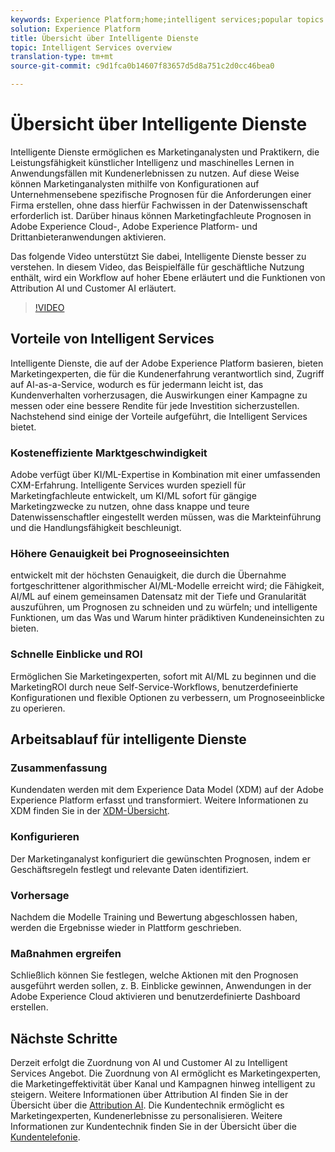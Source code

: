 ```yaml
---
keywords: Experience Platform;home;intelligent services;popular topics
solution: Experience Platform
title: Übersicht über Intelligente Dienste
topic: Intelligent Services overview
translation-type: tm+mt
source-git-commit: c9d1fca0b14607f83657d5d8a751c2d0cc46bea0

---
```



# Übersicht über Intelligente Dienste

Intelligente Dienste ermöglichen es Marketinganalysten und Praktikern, die Leistungsfähigkeit künstlicher Intelligenz und maschinelles Lernen in Anwendungsfällen mit Kundenerlebnissen zu nutzen. Auf diese Weise können Marketinganalysten mithilfe von Konfigurationen auf Unternehmensebene spezifische Prognosen für die Anforderungen einer Firma erstellen, ohne dass hierfür Fachwissen in der Datenwissenschaft erforderlich ist. Darüber hinaus können Marketingfachleute Prognosen in Adobe Experience Cloud-, Adobe Experience Platform- und Drittanbieteranwendungen aktivieren.

Das folgende Video unterstützt Sie dabei, Intelligente Dienste besser zu verstehen. In diesem Video, das Beispielfälle für geschäftliche Nutzung enthält, wird ein Workflow auf hoher Ebene erläutert und die Funktionen von Attribution AI und Customer AI erläutert.

>[!VIDEO](https://video.tv.adobe.com/v/32654?learn=on&quality=12)

## Vorteile von Intelligent Services

Intelligente Dienste, die auf der Adobe Experience Platform basieren, bieten Marketingexperten, die für die Kundenerfahrung verantwortlich sind, Zugriff auf AI-as-a-Service, wodurch es für jedermann leicht ist, das Kundenverhalten vorherzusagen, die Auswirkungen einer Kampagne zu messen oder eine bessere Rendite für jede Investition sicherzustellen. Nachstehend sind einige der Vorteile aufgeführt, die Intelligent Services bietet.

### Kosteneffiziente Marktgeschwindigkeit

Adobe verfügt über KI/ML-Expertise in Kombination mit einer umfassenden CXM-Erfahrung. Intelligente Services wurden speziell für Marketingfachleute entwickelt, um KI/ML sofort für gängige Marketingzwecke zu nutzen, ohne dass knappe und teure Datenwissenschaftler eingestellt werden müssen, was die Markteinführung und die Handlungsfähigkeit beschleunigt.

### Höhere Genauigkeit bei Prognoseeinsichten

entwickelt mit der höchsten Genauigkeit, die durch die Übernahme fortgeschrittener algorithmischer AI/ML-Modelle erreicht wird; die Fähigkeit, AI/ML auf einem gemeinsamen Datensatz mit der Tiefe und Granularität auszuführen, um Prognosen zu schneiden und zu würfeln; und intelligente Funktionen, um das Was und Warum hinter prädiktiven Kundeneinsichten zu bieten.

### Schnelle Einblicke und ROI

Ermöglichen Sie Marketingexperten, sofort mit AI/ML zu beginnen und die MarketingROI durch neue Self-Service-Workflows, benutzerdefinierte Konfigurationen und flexible Optionen zu verbessern, um Prognoseeinblicke zu operieren.

## Arbeitsablauf für intelligente Dienste

### Zusammenfassung

Kundendaten werden mit dem Experience Data Model (XDM) auf der Adobe Experience Platform erfasst und transformiert. Weitere Informationen zu XDM finden Sie in der [XDM-Übersicht](../xdm/home.md).

### Konfigurieren

Der Marketinganalyst konfiguriert die gewünschten Prognosen, indem er Geschäftsregeln festlegt und relevante Daten identifiziert.

### Vorhersage

Nachdem die Modelle Training und Bewertung abgeschlossen haben, werden die Ergebnisse wieder in Plattform geschrieben.

### Maßnahmen ergreifen

Schließlich können Sie festlegen, welche Aktionen mit den Prognosen ausgeführt werden sollen, z. B. Einblicke gewinnen, Anwendungen in der Adobe Experience Cloud aktivieren und benutzerdefinierte Dashboard erstellen.

## Nächste Schritte

Derzeit erfolgt die Zuordnung von AI und Customer AI zu Intelligent Services Angebot. Die Zuordnung von AI ermöglicht es Marketingexperten, die Marketingeffektivität über Kanal und Kampagnen hinweg intelligent zu steigern. Weitere Informationen über Attribution AI finden Sie in der Übersicht über die [Attribution AI](./attribution-ai/overview.md). Die Kundentechnik ermöglicht es Marketingexperten, Kundenerlebnisse zu personalisieren. Weitere Informationen zur Kundentechnik finden Sie in der Übersicht über die [Kundentelefonie](./customer-ai/overview.md).
